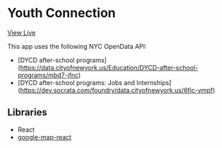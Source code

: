 # Youth Connection

[View Live](https://focused-hypatia-6418d8.netlify.com/)

This app uses the following NYC OpenData API: 
* [DYCD after-school programs] (https://data.cityofnewyork.us/Education/DYCD-after-school-programs/mbd7-jfnc) 
* [DYCD after-school programs: Jobs and Internships] (https://dev.socrata.com/foundry/data.cityofnewyork.us/6fic-ympf)



## Libraries

* React
* [google-map-react](https://github.com/istarkov/google-map-react)
